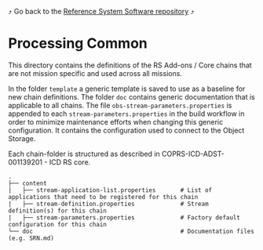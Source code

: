 :arrow_heading_up: Go back to the [Reference System Software repository](https://github.com/COPRS/reference-system-software) :arrow_heading_up:

# Processing Common

This directory contains the definitions of the RS Add-ons / Core chains that are not mission specific and used across all missions.

In the folder `template` a generic template is saved to use as a baseline for new chain definitions. 
The folder `doc` contains generic documentation that is applicable to all chains. 
The file `obs-stream-parameters.properties` is appended to each `stream-parameters.properties` in the build workflow in order to minimize maintenance efforts when changing this generic configuration. It contains the configuration used to connect to the Object Storage.

Each chain-folder is structured as described in COPRS-ICD-ADST-001139201 - ICD RS core.

```
.
├── content                
|   ├── stream-application-list.properties       # List of applications that need to be registered for this chain
|   ├── stream-definition.properties             # Stream definition(s) for this chain
|   ├── stream-parameters.properties             # Factory default configuration for this chain
└── doc                                          # Documentation files (e.g. SRN.md)
```
